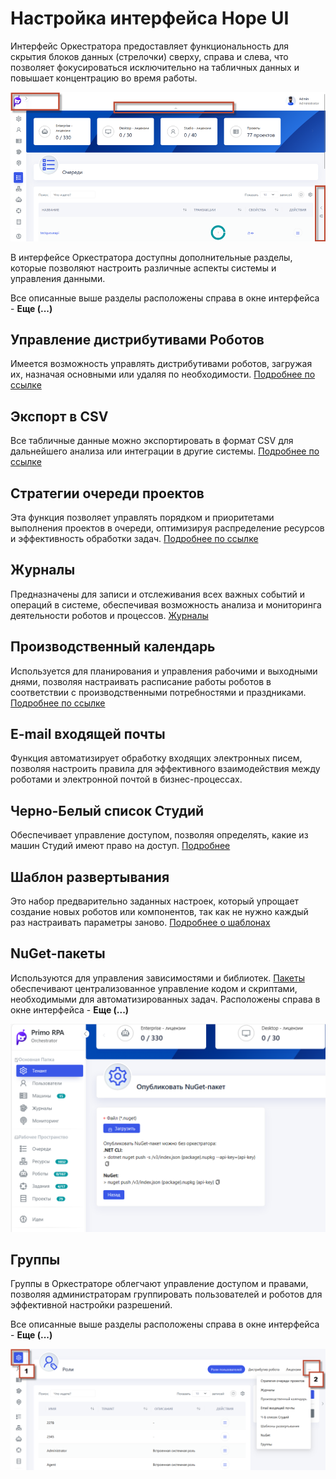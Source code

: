 # Настройка интерфейса Hope UI

Интерфейс Оркестратора предоставляет функциональность для скрытия блоков данных (стрелочки) сверху, справа и слева, что позволяет фокусироваться исключительно на табличных данных и повышает концентрацию во время работы.

![](../../.gitbook/assets1/strelochki_interface.png)

В интерфейсе Оркестратора доступны дополнительные разделы, которые позволяют настроить различные аспекты системы и управления данными.

Все описанные выше разделы расположены справа в окне интерфейса - **Еще (...)**

## Управление дистрибутивами Роботов

Имеется возможность управлять дистрибутивами роботов, загружая их, назначая основными или удаляя по необходимости. [Подробнее по ссылке ](https://github.com/PrimoRPA/Docs.Rus/blob/SiuzanaTedzhoeva-HopeUI/orchestrator-hope-ui/robot_distribution_management.md)

## Экспорт в CSV

Все табличные данные можно экспортировать в формат CSV для дальнейшего анализа или интеграции в другие системы. 
 [Подробнее по ссылке ](https://github.com/PrimoRPA/Docs.Rus/blob/SiuzanaTedzhoeva-HopeUI/orchestrator-hope-ui/export_to_CSV.md)

## Стратегии очереди проектов

 Эта функция позволяет управлять порядком и приоритетами выполнения проектов в очереди, оптимизируя распределение ресурсов и эффективность обработки задач.
[Подробнее по ссылке ]( https://github.com/PrimoRPA/Docs.Rus/blob/SiuzanaTedzhoeva-HopeUI/orchestrator-hope-ui/strategy_queue_projects.md) 

## Журналы

Предназначены для записи и отслеживания всех важных событий и операций в системе, обеспечивая возможность анализа и мониторинга деятельности роботов и процессов.
[Журналы](https://github.com/PrimoRPA/Docs.Rus/blob/SiuzanaTedzhoeva-HopeUI/orchestrator-hope-ui/journal_damp.md)

## Производственный календарь

Используется для планирования и управления рабочими и выходными днями, позволяя настраивать расписание работы роботов в соответствии с производственными потребностями и праздниками.
[Подробнее по ссылке ](https://github.com/PrimoRPA/Docs.Rus/blob/SiuzanaTedzhoeva-HopeUI/orchestrator-hope-ui/production_calendar.md)

## E-mail входящей почты

Функция автоматизирует обработку входящих электронных писем, позволяя настроить правила  для эффективного взаимодействия между роботами и электронной почтой в бизнес-процессах.

## Черно-Белый список Студий

Обеспечивает управление доступом, позволяя определять, какие из машин Студий имеют право на доступ.
[Подробнее](https://github.com/PrimoRPA/Docs.Rus/blob/SiuzanaTedzhoeva-HopeUI/orchestrator-hope-ui/Black_white_list.md)

## Шаблон развертывания

Это набор предварительно заданных настроек, который упрощает создание новых роботов или компонентов, так как не нужно каждый раз настраивать параметры заново.
[Подробнее о шаблонах ](https://github.com/PrimoRPA/Docs.Rus/blob/SiuzanaTedzhoeva-HopeUI/orchestrator-hope-ui/template.md)

## NuGet-пакеты

Используются для управления зависимостями  и библиотек. [Пакеты](https://docs.primo-rpa.ru/primo-rpa/orchestrator/settings/nuget) обеспечивают централизованное управление кодом и скриптами, необходимыми для автоматизированных задач. Расположены справа в окне интерфейса - **Еще (...)**

![](../../.gitbook/assets1/nuget.png)

## Группы

Группы в Оркестраторе облегчают управление доступом и правами, позволяя администраторам группировать пользователей и роботов для эффективной настройки разрешений.

Все описанные выше разделы расположены справа в окне интерфейса - **Еще (...)**

![](../../.gitbook/assets1/nastr_troetochie.png)





